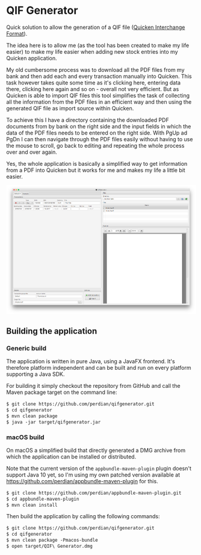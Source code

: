 # QIF Generator

Quick solution to allow the generation of a QIF file ([Quicken Interchange Format](https://de.wikipedia.org/wiki/Quicken_Interchange_Format)).

The idea here is to allow me (as the tool has been created to make my life easier) to make my life easier when adding new stock entries into my Quicken application.

My old cumbersome process was to download all the PDF files from my bank and then add each and every transaction manually into Quicken.
This task however takes quite some time as it's clicking here, entering data there, clicking here again and so on - overall not very efficient.
But as Quicken is able to import QIF files this tool simplifies the task of collecting all the information from the PDF files in an efficient way and then using the generated QIF file as import source within Quicken.

To achieve this I have a directory containing the downloaded PDF documents from by bank on the right side and the input fields in which the data of the PDF files needs to be entered on the right side.
With PgUp ad PgDn I can then navigate through the PDF files easily without having to use the mouse to scroll, go back to editing and repeating the whole process over and over again.

Yes, the whole application is basically a simplified way to get information from a PDF into Quicken but it works for me and makes my life a little bit easier.

![Main Window](docs/screenshots/main-window-20180720.png)

## Building the application

### Generic build

The application is written in pure Java, using a JavaFX frontend. It's therefore platform independent and can be built and run on every platform supporting a Java SDK.

For building it simply checkout the repository from GitHub and call the Maven package target on the command line:

    $ git clone https://github.com/perdian/qifgenerator.git
    $ cd qifgenerator
    $ mvn clean package
    $ java -jar target/qifgenerator.jar

### macOS build

On macOS a simplified build that directly generated a DMG archive from which the application can be installed or distributed.

Note that the current version of the `appbundle-maven-plugin` plugin doesn't support Java 10 yet, so I'm using my own patched version available at https://github.com/perdian/appbundle-maven-plugin for this.

    $ git clone https://github.com/perdian/appbundle-maven-plugin.git
    $ cd appbundle-maven-plugin
    $ mvn clean install

Then build the application by calling the following commands:

    $ git clone https://github.com/perdian/qifgenerator.git
    $ cd qifgenerator
    $ mvn clean package -Pmacos-bundle
    $ open target/QIF\ Generator.dmg
